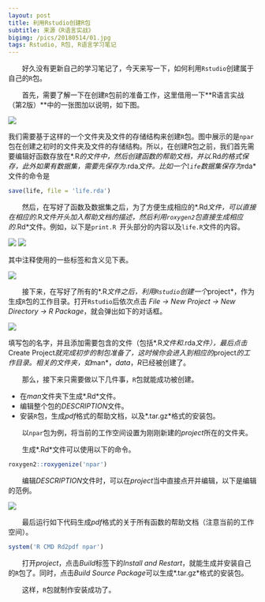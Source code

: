 ```yaml
---
layout: post
title: 利用Rstudio创建R包
subtitle: 来源《R语言实战》
bigimg: /pics/20180514/01.jpg
tags: Rstudio, R包, R语言学习笔记
---
```


&emsp;&emsp;好久没有更新自己的学习笔记了，今天来写一下，如何利用`Rstudio`创建属于自己的`R`包。

&emsp;&emsp;首先，需要了解一下在创建`R`包前的准备工作，这里借用一下**R语言实战（第2版）**中的一张图加以说明，如下图。

![](/pics/20180514/02.jpg)

我们需要基于这样的一个文件夹及文件的存储结构来创建`R`包。图中展示的是`npar`包在创建之初时的文件夹及文件的存储结构。所以，在创建R包之前，我们首先需要编辑好函数存放在*.R*的文件中，然后创建函数的帮助文档，并以*.Rd*的格式保存，此外如果有数据集，需要先保存为*.rda*文件。比如一个`life`数据集保存为*rda*文件的命令是

```r
save(life, file = 'life.rda')
```

&emsp;&emsp;然后，在写好了函数及数据集之后，为了方便生成相应的*.Rd*文件，可以直接在相应的*.R*文件开头加入帮助文档的描述，然后利用`roxygen2`包直接生成相应的*.Rd*文件。例如，以下是`print.R `开头部分的内容以及`life.R`文件的内容。

![](/pics/20180514/03.jpg)
![](/pics/20180514/04.jpg)

其中注释使用的一些标签和含义见下表。

![](/pics/20180514/05.jpg)

&emsp;&emsp;接下来，在写好了所有的*.R*文件之后，利用`Rstudio`创建一个*project*，作为生成`R`包的工作目录。打开`Rstudio`后依次点击 *File -> New Project -> New Directory -> R Package*，就会弹出如下的对话框。

![](/pics/20180514/06.jpg)

填写包的名字，并且添加需要包含的文件（包括*.R*文件和*.rda*文件），最后点击*Create Project*就完成初步的制包准备了，这时候你会进入到相应的*project*的工作目录。相关的文件夹，如*man*，*data*，*R*已经被创建了。

&emsp;&emsp;那么，接下来只需要做以下几件事，`R`包就能成功被创建。

+ 在*man*文件夹下生成*.Rd*文件。
+ 编辑整个包的*DESCRIPTION*文件。
+ 安装`R`包，生成*pdf*格式的帮助文档，以及*.tar.gz*格式的安装包。

&emsp;&emsp;以`npar`包为例，将当前的工作空间设置为刚刚新建的*project*所在的文件夹。

&emsp;&emsp;生成*.Rd*文件可以使用以下的命令。

```r
roxygen2::roxygenize('npar')
```

&emsp;&emsp;编辑*DESCRIPTION*文件时，可以在*project*当中直接点开并编辑，以下是编辑的范例。

![](/pics/20180514/07.jpg)

&emsp;&emsp;最后运行如下代码生成*pdf*格式的关于所有函数的帮助文档（注意当前的工作空间）。

```r
system('R CMD Rd2pdf npar')
```

&emsp;&emsp;打开*project*，点击*Build*标签下的*Install and Restart*，就能生成并安装自己的`R`包了。同时，点击*Build Source Package*可以生成*.tar.gz*格式的安装包。

&emsp;&emsp;这样，`R`包就制作安装成功了。